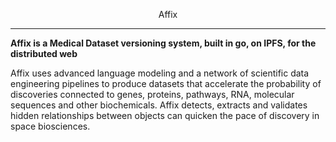 <p align=center> Affix </p>

---

**Affix is a Medical Dataset versioning system, built in go, on IPFS, for the distributed web**

Affix uses advanced language modeling and a network of scientific data engineering pipelines to produce datasets that accelerate the probability of discoveries connected to genes, proteins, pathways, RNA, molecular sequences and other biochemicals. Affix detects, extracts and validates hidden relationships between objects can quicken the pace of discovery in space biosciences.
